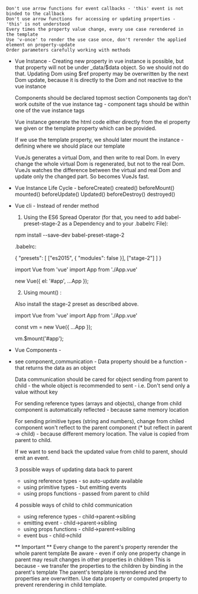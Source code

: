     Don't use arrow functions for event callbacks - 'this' event is not binded to the callback
    Don't use arrow functions for accessing or updating properties - 'this' is not understood
    Every times the property value change, every use case rerendered in the template
    Use 'v-once' to render the use case once, don't rerender the applied element on property-update
    Order parameters carefully working with methods

- Vue Instance -
    Creating new property in vue instance is possible, but that property will not be under _data/$data object. So we should not do that.
    Updating Dom using $ref property may be overwritten by the next Dom update, because it is directly to the Dom and not reactive to the vue instance 

    Components should be declared topmost section
    Components tag don't work outsite of the vue instance tag - component tags should be within one of the vue instance tags

    Vue instance generate the html code either directly from the el property we given or the template property which can be provided.

    If we use the template property, we should later mount the instance - defining where we should place our template 

    VueJs generates a virtual Dom, and then write to real Dom.
    In every change the whole virtual Dom is regenerated, but not to the real Dom. 
    VueJs watches the difference between the virtual and real Dom and update only the changed part.
    So becomes VueJs fast.

- Vue Instance Life Cycle - 
    beforeCreate()
    created()
    beforeMount()
    mounted()
    beforeUpdate()
    Updated()
    beforeDestroy()
    destroyed()    


- Vue cli -
    Instead of render method

    1) Using the ES6 Spread Operator (for that, you need to add babel-preset-stage-2 as a Dependency and to your .babelrc File):

    npm install --save-dev babel-preset-stage-2 

    .babelrc:

    {
    "presets": [
        ["es2015", { "modules": false }],
        ["stage-2"]
    ]
    }


    import Vue from 'vue'
    import App from './App.vue'

    new Vue({
    el: '#app',
    ...App
    });


    2) Using mount() :

    Also install the stage-2 preset as described above.

    import Vue from 'vue'
    import App from './App.vue'

    const vm = new Vue({
    ...App
    });

    vm.$mount('#app');    


- Vue Components -
- see component_communication -
    Data property should be a function - that returns the data as an object
    
    Data communication should be cared for object sending from parent to child - the whole object is recommended to sent - i.e. Don't send only a value without key 

    For sending reference types (arrays and objects), change from child component is automatically reflected - because same memory location

    For sending primitive types (string and numbers), change from chiled component won't reflect to the parent component (* but reflect in parent -> child) - because different memory location. The value is copied from parent to child.

    If we want to send back the updated value from child to parent, should emit an event. 

    3 possible ways of updating data back to parent 
    - using reference types - so auto-update available
    - using primitive types - but emitting events
    - using props functions - passed from parent to child

    4 possible ways of child to child communication
    - using reference types - child->parent->sibling
    - emitting event        - child->parent->sibling
    - using props functions - child->parent->sibling
    - event bus             - child->child 


    ** Important **
    Every change to the parent's property rerender the whole parent template
    Be aware - even if only one property change in parent may result changes in other properties in children
    This is because - we transfer the properties to the children by binding in the parent's template
    The parent's template is rerendered and the properties are overwritten.
    Use data property or computed property to prevent rerendering in child template.